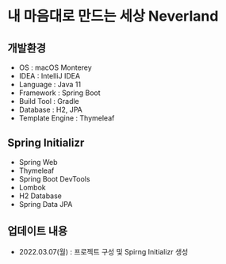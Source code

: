 # 내 마음대로 만드는 세상 Neverland

## 개발환경
- OS : macOS Monterey
- IDEA : IntelliJ IDEA
- Language : Java 11
- Framework : Spring Boot
- Build Tool : Gradle
- Database : H2, JPA
- Template Engine : Thymeleaf

## Spring Initializr
- Spring Web
- Thymeleaf
- Spring Boot DevTools
- Lombok
- H2 Database
- Spring Data JPA

## 업데이트 내용
- 2022.03.07(월) : 프로젝트 구성 및 Spirng Initializr 생성
